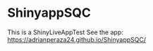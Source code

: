 # ShinyappSQC
This is a ShinyLiveAppTest 
See the app: https://adrianperaza24.github.io/ShinyappSQC/
